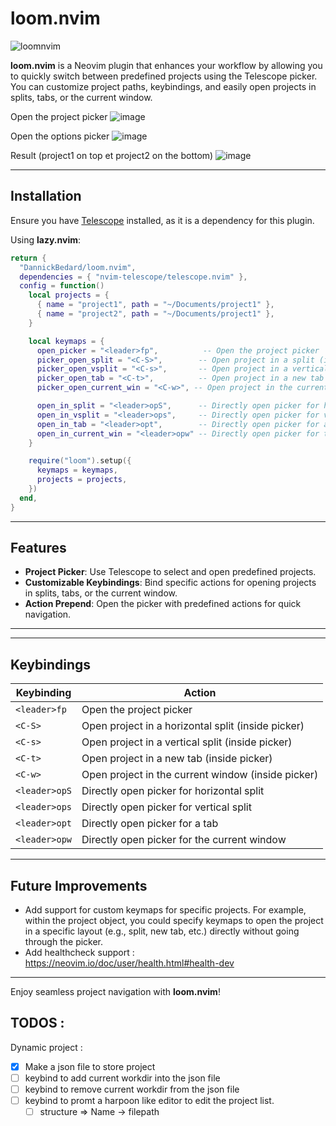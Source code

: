 # loom.nvim

![loomnvim](https://github.com/user-attachments/assets/412d1419-a96f-4bc9-8ae1-404fa2ddd515)


**loom.nvim** is a Neovim plugin that enhances your workflow by allowing you to quickly switch between predefined projects using the Telescope picker. You can customize project paths, keybindings, and easily open projects in splits, tabs, or the current window.

Open the project picker
![image](https://github.com/user-attachments/assets/5e4bbd49-4945-4971-afc4-0370ec799b3d)

Open the options picker
![image](https://github.com/user-attachments/assets/9b4de00e-139c-4703-9656-b57374957666)

Result (project1 on top et project2 on the bottom) 
![image](https://github.com/user-attachments/assets/c12b54b7-c46c-41e8-bf0c-72904577b422)


---

## Installation

Ensure you have [Telescope](https://github.com/nvim-telescope/telescope.nvim) installed, as it is a dependency for this plugin.

Using **lazy.nvim**:

```lua
return {
  "DannickBedard/loom.nvim",
  dependencies = { "nvim-telescope/telescope.nvim" },
  config = function()
    local projects = {
      { name = "project1", path = "~/Documents/project1" },
      { name = "project2", path = "~/Documents/project1" },
    }

    local keymaps = {
      open_picker = "<leader>fp",          -- Open the project picker
      picker_open_split = "<C-S>",        -- Open project in a split (inside the picker)
      picker_open_vsplit = "<C-s>",       -- Open project in a vertical split (inside the picker)
      picker_open_tab = "<C-t>",          -- Open project in a new tab (inside the picker)
      picker_open_current_win = "<C-w>", -- Open project in the current window (inside the picker)

      open_in_split = "<leader>opS",      -- Directly open picker for horizontal split
      open_in_vsplit = "<leader>ops",     -- Directly open picker for vertical split
      open_in_tab = "<leader>opt",        -- Directly open picker for a tab
      open_in_current_win = "<leader>opw" -- Directly open picker for the current window
    }

    require("loom").setup({
      keymaps = keymaps,
      projects = projects,
    })
  end,
}
```

---

## Features

- **Project Picker**: Use Telescope to select and open predefined projects.
- **Customizable Keybindings**: Bind specific actions for opening projects in splits, tabs, or the current window.
- **Action Prepend**: Open the picker with predefined actions for quick navigation.

---


---

## Keybindings

| Keybinding    | Action                                          |
| ------------- | ----------------------------------------------- |
| `<leader>fp`  | Open the project picker                         |
| `<C-S>`       | Open project in a horizontal split (inside picker) |
| `<C-s>`       | Open project in a vertical split (inside picker)   |
| `<C-t>`       | Open project in a new tab (inside picker)          |
| `<C-w>`       | Open project in the current window (inside picker) |
| `<leader>opS` | Directly open picker for horizontal split          |
| `<leader>ops` | Directly open picker for vertical split            |
| `<leader>opt` | Directly open picker for a tab                     |
| `<leader>opw` | Directly open picker for the current window        |

---

## Future Improvements

- Add support for custom keymaps for specific projects. For example, within the project object, you could specify keymaps to open the project in a specific layout (e.g., split, new tab, etc.) directly without going through the picker.
- Add healthcheck support : https://neovim.io/doc/user/health.html#health-dev

---

Enjoy seamless project navigation with **loom.nvim**!

## TODOS : 

Dynamic project : 
- [x] Make a json file to store project
- [ ] keybind to add current workdir into the json file
- [ ] keybind to remove current workdir from the json file
- [ ] keybind to promt a harpoon like editor to edit the project list.
    - [ ] structure => Name -> filepath 
